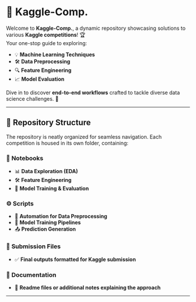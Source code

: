 
# 🚀 **Kaggle-Comp.**   
       
Welcome to **Kaggle-Comp.**, a dynamic repository showcasing solutions to various **Kaggle competitions**! 🏆  
Your one-stop guide to exploring:  
- 💡 **Machine Learning Techniques**  
- 🛠️ **Data Preprocessing**  
- 🔍 **Feature Engineering**  
- 📈 **Model Evaluation**  

Dive in to discover **end-to-end workflows** crafted to tackle diverse data science challenges. 🌟  

---

## 📂 **Repository Structure**  

The repository is neatly organized for seamless navigation. Each competition is housed in its own folder, containing:  

### 📒 **Notebooks**  
- 📊 **Data Exploration (EDA)**  
- 🛠️ **Feature Engineering**  
- 🤖 **Model Training & Evaluation**  

### ⚙️ **Scripts**  
- 🔄 **Automation for Data Preprocessing**  
- 🤝 **Model Training Pipelines**  
- 📤 **Prediction Generation**  

### 📄 **Submission Files**  
- ✅ **Final outputs formatted for Kaggle submission**  

### 📝 **Documentation**  
- 📘 **Readme files or additional notes explaining the approach**  

---
